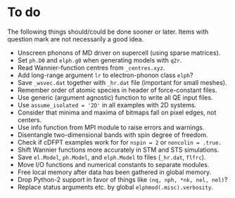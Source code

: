 # To do

The following things should/could be done sooner or later. Items with question
mark are not necessarily a good idea.

* Unscreen phonons of MD driver on supercell (using sparse matrices).
* Set `ph.D0` and `elph.g0` when generating models with `q2r`.
* Read Wannier-function centres from `_centres.xyz`.
* Add long-range argument `lr` to electron-phonon class `elph`?
* Save `_wsvec.dat` together with `_hr.dat` file (important for small meshes).
* Remember order of atomic species in header of force-constant files.
* Use generic (argument agnostic) function to write all QE input files.
* Use `assume_isolated = '2D'` in all examples with 2D systems.
* Consider that minima and maxima of bitmaps fall on pixel edges, not centers.
* Use info function from MPI module to raise errors and warnings.
* Disentangle two-dimensional bands with spin degree of freedom.
* Check if cDFPT examples work for for `nspin = 2` or `noncolin = .true.`
* Shift Wannier functions more accurately in STM and STS simulations.
* Save `el.Model`, `ph.Model`, and `elph.Model` to files (`_hr.dat`, `flfrc`).
* Move I/O functions and numerical constants to separate modules.
* Free local memory after data has been gathered in global memory.
* Drop Python-2 support in favor of things like `(nq, nph, *nk, nel, nel)`?
* Replace status arguments etc. by global `elphmod(.misc).verbosity`.
